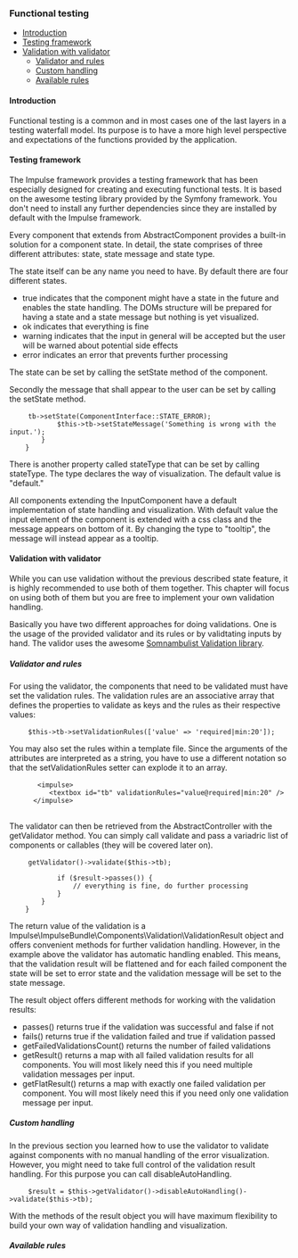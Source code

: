 <h3 class="doc-title">Functional testing</h3>

- [Introduction](#introduction)
- [Testing framework](#testing-framework)
- [Validation with validator](#validation)
    - [Validator and rules](#validator-and-rules)
    - [Custom handling](#custom-handling)
    - [Available rules](#available-rules)

<h4><a id="introduction">Introduction</a></h4>
Functional testing is a common and in most cases one of the last layers in a testing waterfall model. Its purpose is to have a more high level perspective and expectations of the functions provided by the application.

<h4><a id="testing-framework">Testing framework</a></h4>

The Impulse framework provides a testing framework that has been especially designed for creating and executing functional tests. It is based on the awesome testing library provided by the Symfony framework. You don't need to install any further dependencies since they are installed by default with the Impulse framework.


Every component that extends from <span class="code-hint">AbstractComponent</span> provides a built-in solution for a component state. In detail, the state comprises of three different attributes: state, state message and state type.

The state itself can be any name you need to have. By default there are four different states. 

- <span class="code-hint">true</span> indicates that the component might have a state in the future and enables the state handling. The DOMs structure will be prepared for having a state and a state message but nothing is yet visualized. 
- <span class="code-hint">ok</span> indicates that everything is fine
- <span class="code-hint">warning</span> indicates that the input in general will be accepted but the user will be warned about potential side effects
- <span class="code-hint">error</span> indicates an error that prevents further processing

The state can be set by calling the <span class="code-hint">setState</span> method of the component.

Secondly the message that shall appear to the user can be set by calling the <span class="code-hint">setState</span> method.

<pre class="code-white line-numbers language-php">
	<code class="imp-code language-php"><?php
    namespace App\Controller;

    use Impulse\ImpulseBundle\Controller\AbstractController;
    use Impulse\ImpulseBundle\UI\Components\Textbox;
    use Impulse\ImpulseBundle\UI\Components\ComponentInterface;
    use Impulse\ImpulseBundle\Execution\Events\Event;


    class MyController extends AbstractController
    {
        private ?Textbox $tb = null;
        
        public function afterCreate(Event $event): void
        {
            parent::afterCreate($event);
            $this->tb->setState(ComponentInterface::STATE_ERROR);
            $this->tb->setStateMessage('Something is wrong with the input.');
        }
    }</code>
</pre>

There is another property called <span class="code-hint">stateType</span> that can be set by calling <span class="code-hint">stateType</span>. The type declares the way of visualization. The default value is "default."

All components extending the InputComponent have a default implementation of state handling and visualization. With default value the input element of the component is extended with a css class and the message appears on bottom of it. By changing the type to "tooltip", the message will instead appear as a tooltip.

<h4><a id="component-state">Validation with validator</a></h4>

While you can use validation without the previous described state feature, it is highly recommended to use both of them together. This chapter will focus on using both of them but you are free to implement your own validation handling. 

Basically you have two different approaches for doing validations. One is the usage of the provided validator and its rules or by validtating inputs by hand. The validor uses the awesome <a href="https://github.com/floriankraemer/validation" target="_blank">Somnambulist Validation library</a>.

<h5><a id="validator-and-rules">Validator and rules</a></h5>

For using the validator, the components that need to be validated must have set the validation rules. The validation rules are an associative array that defines the properties to validate as keys and the rules as their respective values:

<pre class="code-white line-numbers language-php">
	<code class="imp-code language-php">$this->tb->setValidationRules(['value' => 'required|min:20']);</code>
</pre>

You may also set the rules within a template file. Since the arguments of the attributes are interpreted as a string, you have to use a different notation so that the <span class="code-hint">setValidationRules</span> setter can explode it to an array.

  <pre class="code-white line-numbers language-twig">
      <code class="language-twig">&lt;impulse&gt;
          &lt;textbox id="tb" validationRules="value@required|min:20" /&gt;
      &lt;/impulse&gt;</code>
  </pre>

The validator can then be retrieved from the <span class="code-hint">AbstractController</span> with the <span class="code-hint">getValidator</span> method. You can simply call <span class="code-hint">validate</span> and pass a variadric list of components or callables (they will be covered later on).

<pre class="code-white line-numbers language-php">
	<code class="imp-code language-php"><?php
    namespace App\Controller;

    use Impulse\ImpulseBundle\Controller\AbstractController;
    use Impulse\ImpulseBundle\UI\Components\Textbox;
    use Impulse\ImpulseBundle\Execution\Events\Event;

    class MyController extends AbstractController
    {
        private ?Textbox $tb = null;
        
        public function afterCreate(Event $event): void
        {
            parent::afterCreate($event);
            $result = $this->getValidator()->validate($this->tb);
            
            if ($result->passes()) {
            	// everything is fine, do further processing 
            }
        }
    }</code>
</pre>

The return value of the validation is a <span class="code-hint">Impulse\ImpulseBundle\Components\Validation\ValidationResult</span> object and offers convenient methods for further validation handling. However, in the example above the validator has automatic handling enabled. This means, that the validation result will be flattened and for each failed component the state will be set to error state and the validation message will be set to the state message.

The result object offers different methods for working with the validation results:

- <span class="code-hint">passes()</span> returns true if the validation was successful and false if not
- <span class="code-hint">fails()</span> returns true if the validation failed and true if validation passed
- <span class="code-hint">getFailedValidationsCount()</span> returns the number of failed validations
- <span class="code-hint">getResult()</span> returns a map with all failed validation results for all components. You will most likely need this if you need multiple validation messages per input.
- <span class="code-hint">getFlatResult()</span> returns a map with exactly one failed validation per component. You will most likely need this if you need only one validation message per input.


<h5><a id="custom-handling">Custom handling</a></h5>

In the previous section you learned how to use the validator to validate against components with no manual handling of the error visualization. However, you might need to take full control of the validation result handling. For this purpose you can call <span class="code-hint">disableAutoHandling</span>.

<pre class="code-white line-numbers language-php">
	<code class="imp-code language-php">$result = $this->getValidator()->disableAutoHandling()->validate($this->tb);</code>
</pre>

With the methods of the result object you will have maximum flexibility to build your own way of validation handling and visualization.

<h5><a id="available-rules">Available rules</a></h5>
